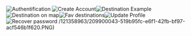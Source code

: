 ![Authentification](https://user-images.githubusercontent.com/121358963/209899986-92fe2bfb-0835-4147-bbc2-af2ec4cdc2a3.PNG)
![Create Account](https://user-images.githubusercontent.com/121358963/209900012-a1c71553-293f-458b-8664-cdbd3853eb58.PNG)![Destination Example](https://user-images.githubusercontent.com/121358963/209900018-bba22433-6482-40ef-b614-a8e613a42b9b.PNG)![Destination on map](https://user-images.githubusercontent.com/121358963/209900025-b954b2cf-5f8c-44f9-80ae-03a5f3d6d666.PNG)![Fav destinations](https://user-images.githubusercontent.com/121358963/209900034-7a11f02a-b38c-467d-863c-9ede774d892c.PNG)![Update Profile](https://user-images.githubusercontent.com/121358963/209900058-3cc2d309-6e38-461d-b1e6-41022d03136f.PNG)
![Recover password](https://user-images.githubusercontent.com/121358963/209900046-1a553c45-994f-4061-b40e-73cbb6ba0fe2.PNG)
/121358963/209900043-519b95fc-e6f1-42fb-bf97-acf546b1f620.PNG)



